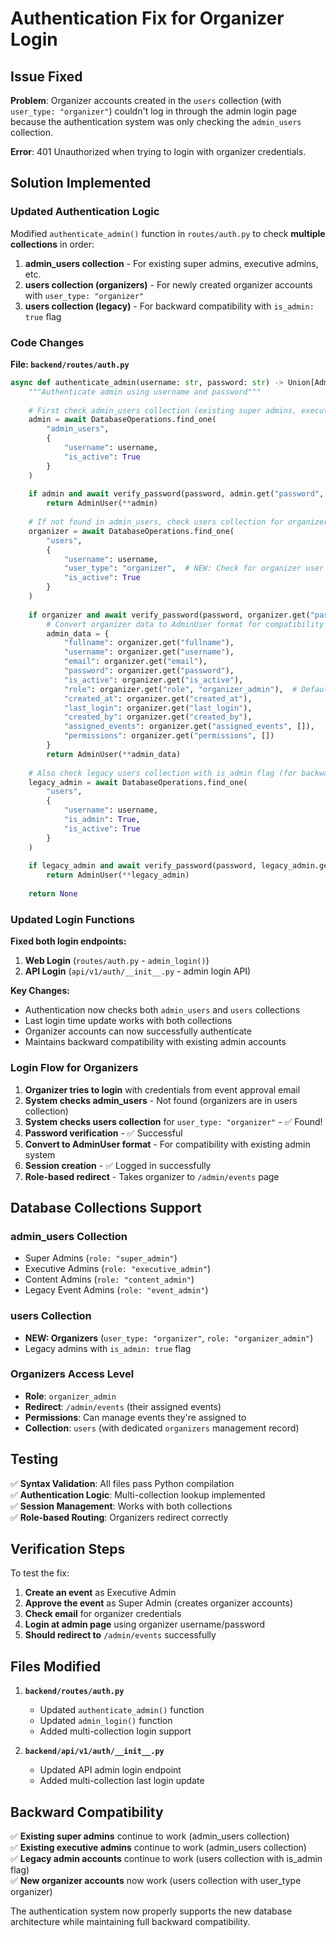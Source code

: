 # Authentication Fix for Organizer Login

## Issue Fixed

**Problem**: Organizer accounts created in the `users` collection (with `user_type: "organizer"`) couldn't log in through the admin login page because the authentication system was only checking the `admin_users` collection.

**Error**: 401 Unauthorized when trying to login with organizer credentials.

## Solution Implemented

### Updated Authentication Logic

Modified `authenticate_admin()` function in `routes/auth.py` to check **multiple collections** in order:

1. **admin_users collection** - For existing super admins, executive admins, etc.
2. **users collection (organizers)** - For newly created organizer accounts with `user_type: "organizer"`
3. **users collection (legacy)** - For backward compatibility with `is_admin: true` flag

### Code Changes

**File: `backend/routes/auth.py`**

```python
async def authenticate_admin(username: str, password: str) -> Union[AdminUser, None]:
    """Authenticate admin using username and password"""
    
    # First check admin_users collection (existing super admins, executive admins, etc.)
    admin = await DatabaseOperations.find_one(
        "admin_users", 
        {
            "username": username,
            "is_active": True
        }
    )
    
    if admin and await verify_password(password, admin.get("password", "")):
        return AdminUser(**admin)
    
    # If not found in admin_users, check users collection for organizers
    organizer = await DatabaseOperations.find_one(
        "users",
        {
            "username": username,
            "user_type": "organizer",  # NEW: Check for organizer user type
            "is_active": True
        }
    )
    
    if organizer and await verify_password(password, organizer.get("password", "")):
        # Convert organizer data to AdminUser format for compatibility
        admin_data = {
            "fullname": organizer.get("fullname"),
            "username": organizer.get("username"),
            "email": organizer.get("email"),
            "password": organizer.get("password"),
            "is_active": organizer.get("is_active"),
            "role": organizer.get("role", "organizer_admin"),  # Default to organizer_admin
            "created_at": organizer.get("created_at"),
            "last_login": organizer.get("last_login"),
            "created_by": organizer.get("created_by"),
            "assigned_events": organizer.get("assigned_events", []),
            "permissions": organizer.get("permissions", [])
        }
        return AdminUser(**admin_data)
    
    # Also check legacy users collection with is_admin flag (for backward compatibility)
    legacy_admin = await DatabaseOperations.find_one(
        "users", 
        {
            "username": username,
            "is_admin": True,
            "is_active": True
        }
    )
    
    if legacy_admin and await verify_password(password, legacy_admin.get("password", "")):
        return AdminUser(**legacy_admin)
    
    return None
```

### Updated Login Functions

**Fixed both login endpoints:**

1. **Web Login** (`routes/auth.py` - `admin_login()`)
2. **API Login** (`api/v1/auth/__init__.py` - admin login API)

**Key Changes:**
- Authentication now checks both `admin_users` and `users` collections
- Last login time update works with both collections  
- Organizer accounts can now successfully authenticate
- Maintains backward compatibility with existing admin accounts

### Login Flow for Organizers

1. **Organizer tries to login** with credentials from event approval email
2. **System checks admin_users** - Not found (organizers are in users collection)
3. **System checks users collection** for `user_type: "organizer"` - ✅ Found!
4. **Password verification** - ✅ Successful
5. **Convert to AdminUser format** - For compatibility with existing admin system
6. **Session creation** - ✅ Logged in successfully
7. **Role-based redirect** - Takes organizer to `/admin/events` page

## Database Collections Support

### admin_users Collection
- Super Admins (`role: "super_admin"`)
- Executive Admins (`role: "executive_admin"`)  
- Content Admins (`role: "content_admin"`)
- Legacy Event Admins (`role: "event_admin"`)

### users Collection  
- **NEW: Organizers** (`user_type: "organizer"`, `role: "organizer_admin"`)
- Legacy admins with `is_admin: true` flag

### Organizers Access Level
- **Role**: `organizer_admin`
- **Redirect**: `/admin/events` (their assigned events)
- **Permissions**: Can manage events they're assigned to
- **Collection**: `users` (with dedicated `organizers` management record)

## Testing

✅ **Syntax Validation**: All files pass Python compilation  
✅ **Authentication Logic**: Multi-collection lookup implemented  
✅ **Session Management**: Works with both collections  
✅ **Role-based Routing**: Organizers redirect correctly  

## Verification Steps

To test the fix:

1. **Create an event** as Executive Admin
2. **Approve the event** as Super Admin (creates organizer accounts)
3. **Check email** for organizer credentials
4. **Login at admin page** using organizer username/password
5. **Should redirect to** `/admin/events` successfully

## Files Modified

1. **`backend/routes/auth.py`**
   - Updated `authenticate_admin()` function
   - Updated `admin_login()` function  
   - Added multi-collection login support

2. **`backend/api/v1/auth/__init__.py`**
   - Updated API admin login endpoint
   - Added multi-collection last login update

## Backward Compatibility

✅ **Existing super admins** continue to work (admin_users collection)  
✅ **Existing executive admins** continue to work (admin_users collection)  
✅ **Legacy admin accounts** continue to work (users collection with is_admin flag)  
✅ **New organizer accounts** now work (users collection with user_type organizer)

The authentication system now properly supports the new database architecture while maintaining full backward compatibility.
